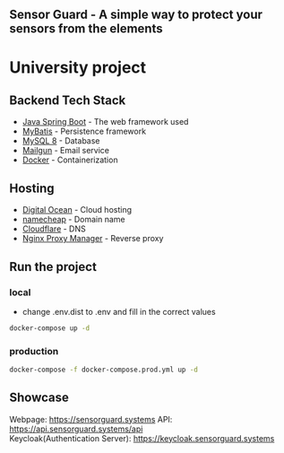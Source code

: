 ## Sensor Guard - A simple way to protect your sensors from the elements
# University project

Backend Tech Stack
------------------
* [Java Spring Boot](https://spring.io/projects/spring-boot) - The web framework used
* [MyBatis](https://mybatis.org/mybatis-3/) - Persistence framework 
* [MySQL 8](https://www.mysql.com/) - Database 
* [Mailgun](https://www.mailgun.com/) - Email service
* [Docker](https://www.docker.com/) - Containerization

Hosting
------------------
* [Digital Ocean](https://www.digitalocean.com/) - Cloud hosting
* [namecheap](https://www.namecheap.com/) - Domain name
* [Cloudflare](https://www.cloudflare.com/) - DNS
* [Nginx Proxy Manager](https://nginxproxymanager.com/) - Reverse proxy


## Run the project
### local

- change .env.dist to .env and fill in the correct values

```bash
docker-compose up -d
```

### production
```bash
docker-compose -f docker-compose.prod.yml up -d
```

## Showcase
Webpage: https://sensorguard.systems
API: https://api.sensorguard.systems/api  
Keycloak(Authentication Server): https://keycloak.sensorguard.systems  
